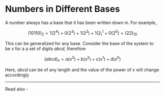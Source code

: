# Numbers in Different Bases

A number always has a base that it has been written down in. For example,

$${ (10110)_2 = 1(2^4) + 0(2^3) + 1 (2^2) + 1(2^1_)  + 0(2^0) = (22)_{10}}$$

This can be generalized for any base. Consider the base of the system to be *x* for a a set of digits *abcd*, therefore

$${(abcd)_x = a(x^3) +b(x^2)+c(x^1)+d(x^0)}$$

Here, *abcd* can be of any length and the value of the power of x will change accordingly





---
Read also - 